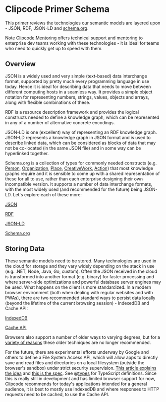# Clipcode Primer Schema
This primer reviews the technologies our semantic models are layered upon - JSON, RDF, JSON-LD and [schema.org](https://schema.org/). 

Note [Clipcode Mentoring](https://www.clipcode.net/mentoring) offers technical support and mentoring to enterprise dev teams working with these technologies - it is ideal for teams who need to quickly get up to speed with them.

## Overview
JSON is a widely used and very simple (text-based) data interchange format, supported by pretty much every programming language in use today. Hence it is ideal for describing data that needs to move between different computing hosts in a seamless way. It provides a simple object notation for representing numbers, strings, values, objects and arrays, along with flexible combinations of these. 

RDF is a resource description framework and provides the logical constructs needed to define a knowledge graph, which can be represented in any of a number of alternative concrete encodings. 

JSON-LD is one (excellent) way of representing an RDF knowledge graph. JSON-LD represents a knowledge graph in JSON format and is used to describe linked data, which can be considered as blocks of data that may not be co-located (in the same JSON file) and in some way can be hyperlinked together. 

Schema.org is a collection of types for commonly needed constructs (e.g. [Person](https://schema.org/Person), [Organization](https://schema.org/Organization), [Place](https://schema.org/Place), [CreativeWork](https://schema.org/CreativeWork), [Action](https://schema.org/Action)) that most knowledge graphs require and it is sensible to come up with a shared representation of these for all to use, rather than each enterprise designing their own incompatible version. It supports a number of data interchange formats, with the most widely used (and recommended for the future) being JSON-LD. Let's explore each of these more:

[JSON](schema-json.md)

[RDF](schema-rdf.md)

[JSON-LD](schema-json-ld.md)

[Schema.org](schema-org.md)

## Storing Data
These semantic models need to be stored. Many technologies are used in the cloud for storage and they vary widely depending on the stack in use (e.g. .NET, Node, Java, Go, custom). Often the JSON received in the cloud is transformed into another format (e.g. binary) for faster processing and where server-side optimizations and powerful database server engines may be used. What happens on the client is more standardized. In a modern browser environment (both when dealing with regular websites and with PWAs), there are two recommended standard ways to persist data locally (beyond the lifetime of the current browsing session) - IndexedDB and Cache API: 

[IndexedDB](storage-indexeddb.md)

[Cache API](storage-cache-api.md)

Browsers also support a number of older ways to varying degrees, but for a [variety of reasons](https://web.dev/storage-for-the-web/) these older techniques are no longer recommended.

For the future, there are experimental efforts underway by Google and others to define a File System Access API, which will allow apps to directly save and read files and directories on a local filesystem (outside the browser's sandbox) under strict security supervision. 
[This article explains the idea](https://web.dev/file-system-access/) and [this is the spec](https://wicg.github.io/file-system-access/).
See [@types](https://www.npmjs.com/package/@types/wicg-file-system-access) for TypeScript definitions. Since this is really still in development and has limited browser support for now, Clipcode recommends for today's applications intended for a general audience, it is best to mostly use IndexedDB and where responses to HTTP requests need to be cached, to use the Cache API. 
